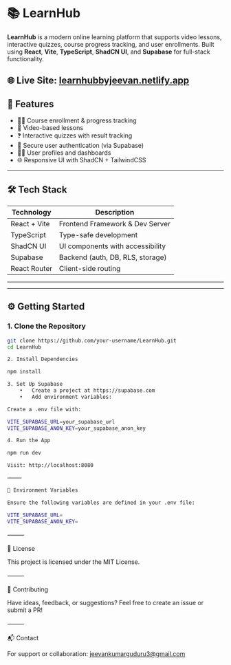 # 📚 LearnHub

**LearnHub** is a modern online learning platform that supports video lessons, interactive quizzes, course progress tracking, and user enrollments. Built using **React**, **Vite**, **TypeScript**, **ShadCN UI**, and **Supabase** for full-stack functionality.

🌐 **Live Site**: [learnhubbyjeevan.netlify.app](https://learnhubbyjeevan.netlify.app)
---

## 🚀 Features

- 👩‍🏫 Course enrollment & progress tracking
- 🎥 Video-based lessons
- ❓ Interactive quizzes with result tracking
- 🔐 Secure user authentication (via Supabase)
- 🧑‍🎓 User profiles and dashboards
- 🌐 Responsive UI with ShadCN + TailwindCSS

---

## 🛠️ Tech Stack

| Technology     | Description                      |
|----------------|----------------------------------|
| React + Vite   | Frontend Framework & Dev Server  |
| TypeScript     | Type-safe development            |
| ShadCN UI      | UI components with accessibility |
| Supabase       | Backend (auth, DB, RLS, storage) |
| React Router   | Client-side routing              |
-----------------------------------------------------

---

## ⚙️ Getting Started

### 1. Clone the Repository

```bash
git clone https://github.com/your-username/LearnHub.git
cd LearnHub

2. Install Dependencies

npm install

3. Set Up Supabase
	•	Create a project at https://supabase.com
	•	Add environment variables:

Create a .env file with:

VITE_SUPABASE_URL=your_supabase_url
VITE_SUPABASE_ANON_KEY=your_supabase_anon_key

4. Run the App

npm run dev

Visit: http://localhost:8080

⸻

🔐 Environment Variables

Ensure the following variables are defined in your .env file:

VITE_SUPABASE_URL=
VITE_SUPABASE_ANON_KEY=

```
⸻

📜 License

This project is licensed under the MIT License.

⸻

🤝 Contributing

Have ideas, feedback, or suggestions? Feel free to create an issue or submit a PR!

⸻

📬 Contact

For support or collaboration: jeevankumarguduru3@gmail.com

